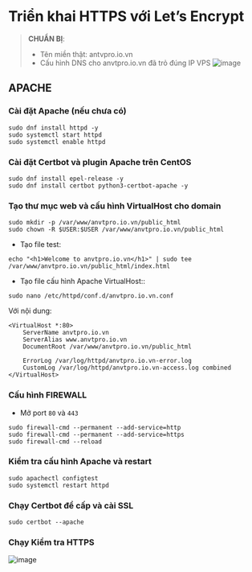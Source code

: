 # Triển khai HTTPS với Let’s Encrypt 

>**CHUẨN BỊ**:
> - Tên miền thật: antvpro.io.vn
> - Cấu hình DNS cho anvtpro.io.vn đã trỏ đúng IP VPS 
![image](https://hackmd.io/_uploads/S1kwJTbfxx.png)

## APACHE

### Cài đặt Apache (nếu chưa có)
```bash!
sudo dnf install httpd -y
sudo systemctl start httpd
sudo systemctl enable httpd
```

### Cài đặt Certbot và plugin Apache trên CentOS
```bash!
sudo dnf install epel-release -y
sudo dnf install certbot python3-certbot-apache -y
```
### Tạo thư mục web và cấu hình VirtualHost cho domain
```bash!
sudo mkdir -p /var/www/anvtpro.io.vn/public_html
sudo chown -R $USER:$USER /var/www/anvtpro.io.vn/public_html
```
- Tạo file test:
```
echo "<h1>Welcome to anvtpro.io.vn</h1>" | sudo tee /var/www/anvtpro.io.vn/public_html/index.html
```

- Tạo file cấu hình Apache VirtualHost::
```bash!
sudo nano /etc/httpd/conf.d/anvtpro.io.vn.conf
```
Với nội dung:
```bash!
<VirtualHost *:80>
    ServerName anvtpro.io.vn
    ServerAlias www.anvtpro.io.vn
    DocumentRoot /var/www/anvtpro.io.vn/public_html

    ErrorLog /var/log/httpd/anvtpro.io.vn-error.log
    CustomLog /var/log/httpd/anvtpro.io.vn-access.log combined
</VirtualHost>
```

### Cấu hình FIREWALL
- Mở port `80` và `443`
```bash!
sudo firewall-cmd --permanent --add-service=http
sudo firewall-cmd --permanent --add-service=https
sudo firewall-cmd --reload
```
### Kiểm tra cấu hình Apache và restart
```bash!
sudo apachectl configtest
sudo systemctl restart httpd
```
###  Chạy Certbot để cấp và cài SSL
```
sudo certbot --apache
```
### Chạy Kiểm tra HTTPS

![image](https://github.com/user-attachments/assets/2bf43850-34b9-4111-964f-f2e773ae37f5)
